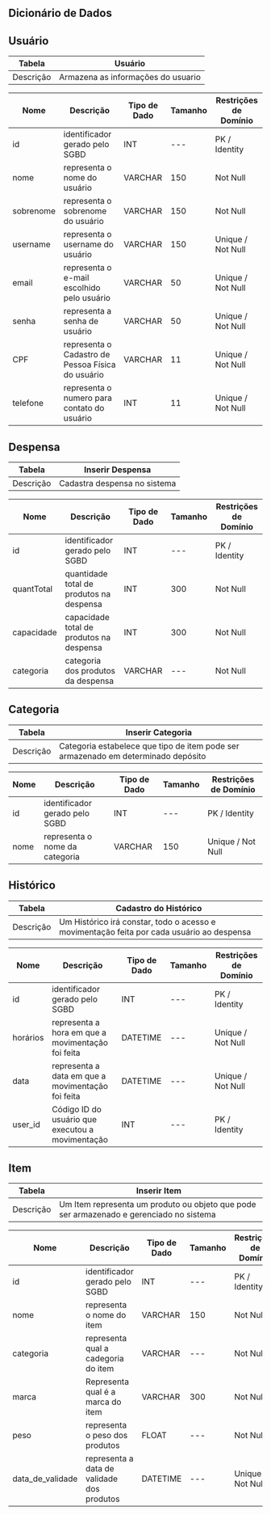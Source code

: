 ## Dicionário de Dados

## Usuário

|   Tabela   |  Usuário  |
| ---------- | ------------- |
| Descrição  | Armazena as informações do usuario|

|  Nome         | Descrição                      | Tipo de Dado | Tamanho | Restrições de Domínio |
| ------------- | -------------------------------| ------------ | ------- | --------------------- |
| id     | identificador gerado pelo SGBD |       INT    |   ---   | PK / Identity        |
| nome          | representa o nome do usuário   | VARCHAR      |   150   | Not Null           |
| sobrenome          | representa o sobrenome do usuário   | VARCHAR      |   150   | Not Null           |
| username          | representa o username do usuário   | VARCHAR      |   150   | Unique / Not Null           |
| email         | representa o e-mail escolhido pelo usuário | VARCHAR      |   50   | Unique / Not Null     |
| senha         | representa a senha de usuário  | VARCHAR      | 50      | Unique / Not  Null  |
| CPF | representa o Cadastro de Pessoa Física do usuário | VARCHAR      | 11      | Unique / Not Null              |
| telefone      | representa o numero para contato do usuário | INT      | 11      | Unique / Not Null             |



## Despensa

|   Tabela   | Inserir Despensa  |
| ---------- | ------------- |
| Descrição  | Cadastra despensa no sistema|

|  Nome         | Descrição                                                    | Tipo de Dado | Tamanho | Restrições de Domínio |
| ------------- | ------------------------------------------------------------ | ------------ | ------- | --------------------- |
| id          | identificador gerado pelo SGBD                               | INT          | ---     | PK / Identity         ||
| quantTotal          | quantidade total de produtos na despensa                               | INT          | 300     | Not Null       |
| capacidade          | capacidade total de produtos na despensa                               | INT          | 300     | Not Null         |
| categoria          | categoria dos produtos da despensa                               | VARCHAR          | ---    | Not Null         | 

## Categoria

|   Tabela   | Inserir Categoria  |
| ---------- | ------------- |
| Descrição  | Categoria estabelece que tipo de item pode ser armazenado em determinado depósito|

|  Nome         | Descrição                                                    | Tipo de Dado | Tamanho | Restrições de Domínio |
| ------------- | ------------------------------------------------------------ | ------------ | ------- | --------------------- |
| id          | identificador gerado pelo SGBD                               | INT          | ---     | PK / Identity         |
| nome          | representa o nome da categoria                      | VARCHAR      | 150     | Unique / Not Null              |

## Histórico

|   Tabela   | Cadastro do Histórico  |
| ---------- | ------------- |
| Descrição  | Um Histórico irá constar, todo o acesso e movimentação feita por cada usuário ao despensa|

|  Nome         | Descrição                                                    | Tipo de Dado | Tamanho | Restrições de Domínio |
| ------------- | ------------------------------------------------------------ | ------------ | ------- | --------------------- |
| id          | identificador gerado pelo SGBD                               | INT          | ---     | PK / Identity         |            |
| horários      | representa a hora em que a movimentação foi feita | DATETIME      | ---      | Unique / Not Null     |
| data      | representa a data em que a movimentação foi feita | DATETIME      | ---      | Unique / Not  Null             |
| user_id          | Código ID do usuário que executou a movimentação                               | INT          | ---     | PK / Identity         |            |

## Item

|   Tabela   | Inserir Item  |
| ---------- | ------------- |
| Descrição  | Um Item representa um produto ou objeto que pode ser armazenado e gerenciado no sistema|

|  Nome         | Descrição                                                    | Tipo de Dado | Tamanho | Restrições de Domínio |
| ------------- | ------------------------------------------------------------ | ------------ | ------- | --------------------- |
| id          | identificador gerado pelo SGBD                               | INT          | ---     | PK / Identity         ||
| nome          | representa o nome do item                      | VARCHAR      | 150     | Not Null              |
| categoria          | representa qual a cadegoria do item                               | VARCHAR          | ---     | Not Null       |
| marca          | Representa qual é a marca do item                               | VARCHAR          | 300     | Not Null         |
| peso          | representa o peso dos produtos                               | FLOAT          | ---    | Not Null         | 
| data_de_validade     | representa a data de validade dos produtos | DATETIME      | ---      | Unique / Not  Null         